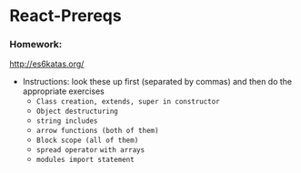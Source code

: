 # React-Prereqs

### Homework:

http://es6katas.org/

- Instructions: look these up first (separated by commas) and then do the appropriate exercises
  - `Class creation, extends, super in constructor`
  - `Object destructuring`
  - `string includes`
  - `arrow functions (both of them)`
  - `Block scope (all of them)`
  - `spread operator` `with arrays`
  - `modules import statement`